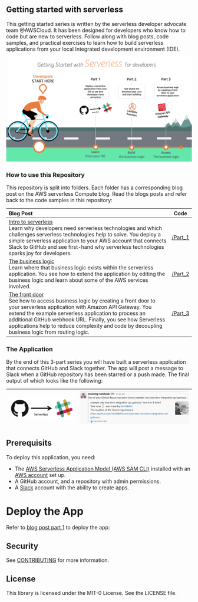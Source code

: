 ## Getting started with serverless

This getting started series is written by the serverless developer advocate team @AWSCloud. It has been designed for developers who know how to code but are new to serverless. Follow along with blog posts, code samples, and practical exercises to learn how to build serverless applications from your local Integrated development environment (IDE).

![img](/resources/getting-started-developer_2.png)



### How to use this Repository

This repository is split into folders. Each folder has a corresponding blog post on the AWS serverless Compute blog. Read the blogs posts and refer back to the code samples in this repository:

| Blog Post                                                                                                                                                                                                                                                                                                                                                                 | Code               |
| :------------------------------------------------------------------------------------------------------------------------------------------------------------------------------------------------------------------------------------------------------------------------------------------------------------------------------------------------------------------------ | ------------------ |
| [Intro to serverless](https://aws.amazon.com/blogs/compute/getting-started-with-serverless-for-developers-part-1/) <br> Learn why developers need serverless technologies and which challenges serverless technologies help to solve. You deploy a simple serverless application to your AWS account that connects Slack to GitHub and see first-hand why serverless technologies sparks joy for developers.                                                     | [/Part_1](/part_1) |
| [The business logic](https://aws.amazon.com/blogs/compute/getting-started-with-serverless-for-developers-part-2-the-business-logic/)<br> Learn where that business logic exists within the serverless application. You see how to extend the application by editing the business logic and learn about some of the AWS services involved.                                                                                                                                          | [/Part_2](/part_2) |
| [The front door](https://aws.amazon.com/blogs/compute/getting-started-with-serverless-for-developers-part-3-the-front-door/) <br> See how to access business logic by creating a front door to your serverless application with Amazon API Gateway. You extend the example serverless application to process an additional GitHub webhook URL. Finally, you see how Serverless applications help to reduce complexity and code by decoupling business logic from routing logic. | [/Part_3](/part_3) |


### The Application

By the end of this 3-part series you will have built a serverless application that connects GitHub and Slack together. The app will post a message to Slack when a GitHub repository has been starred or a push made. The final output of which looks like the following:


| ![simple Serverless](/resources/simpleserverless.png) | ![GitHub to Slack](/resources/slackpost.png) |
| :---------------------------------------------------- | -------------------------------------------- |


## Prerequisits

To deploy this application, you need:
* The [AWS Serverless Application Model (AWS SAM CLI)](https://docs.aws.amazon.com/serverless-application-model/latest/developerguide/serverless-sam-cli-install.html) installed with an [AWS account](https://aws.amazon.com/premiumsupport/knowledge-center/create-and-activate-aws-account/) set up.
* A GitHub account, and a repository with admin permissions.
* A [Slack](https://slack.com/) account with the ability to create apps.


# Deploy the App
Refer to [blog post part 1](https://aws.amazon.com/blogs/compute/getting-started-with-serverless-for-developers-part-1#attachment_13811) to deploy the app:


## Security

See [CONTRIBUTING](CONTRIBUTING.md#security-issue-notifications) for more information.

## License

This library is licensed under the MIT-0 License. See the LICENSE file.

